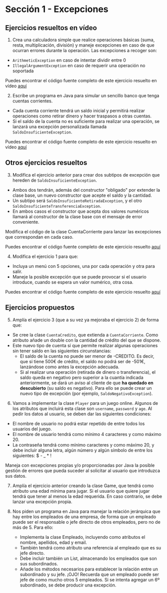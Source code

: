 # Sección 1 - Excepciones

## Ejercicios resueltos en vídeo

1. Crea una calculadora simple que realice operaciones básicas (suma, resta, multiplicación, división) y maneje excepciones en caso de que ocurran errores durante la operación.
Las excepciones a recoger son:
- `ArithmeticException` en caso de intentar dividir entre 0
- `IllegalArgumentException` en caso de requerir una operación no soportada

Puedes encontrar el código fuente completo de este ejercicio resuelto en vídeo [aquí](../../Ejemplos/01.7_Ejercicio01/)
 
2. Escribe un programa en Java para simular un sencillo banco que tenga cuentas corrientes. 
- Cada cuenta corriente tendrá un saldo inicial y permitirá realizar operaciones como retirar dinero y hacer traspasos a otras cuentas.
- Si el saldo de la cuenta no es suficiente para realizar una operación, se lanzará una excepción personalizada llamada `SaldoInsuficienteException`.

Puedes encontrar el código fuente completo de este ejercicio resuelto en vídeo [aquí](../../Ejemplos/01.8_Ejercicio02/)

## Otros ejercicios resueltos

3. Modifica el ejercicio anterior para crear dos subtipos de excepción que hereden de `SaldoInsuficienteException`.
- Ambos dos tendrán, además del constructor "obligado" por extender la clase base, un nuevo constructor que acepte el saldo y la cantidad.
- Un subtipo será `SaldoInsuficienteRetiradaException`, y el otro `SaldoInsuficienteTransferenciaException`.
- En ambos casos el constructor que acepta dos valores numéricos llamará al constructor de la clase base con el mensaje de error conveniente.

Modifica el código de la clase CuentaCorriente para lanzar las excepciones que correspondan en cada caso.

Puedes encontrar el código fuente completo de este ejercicio resuelto [aquí](./S01E03/)


4. Modifica el ejercicio 1 para que:

- Incluya un menú con 5 opciones, una por cada operación y otra para salir.
- Maneje la posible excepción que se puede provocar si el usuario introduce, cuando se espera un valor numérico, otra cosa.

Puedes encontrar el código fuente completo de este ejercicio resuelto [aquí](./S01E04/)

## Ejercicios propuestos

5. Amplía el ejercicio 3 (que a su vez ya mejoraba el ejercicio 2) de forma que:
- Se cree la clase `CuentaCredito`, que extienda a `CuentaCorriente`. Como atributo añade un double con la cantidad de crédito del que se dispone.
- Este nuevo tipo de cuenta sí que permite realizar algunas operaciones sin tener saldo en las siguientes circunstancias:
  - El saldo de la cuenta no puede ser menor de -CREDITO. Es decir, que si tiene 500€ de crédito, el saldo no podrá ser de -501€, lanzándose como antes la excepción adecuada.
  - Si al realizar una operación (retirada de dinero o transferencia), el saldo queda en negativo pero superior a la cuantía indicada anteriormente, se dará un aviso al cliente de que **ha quedado en descubierto** (su saldo es negativo). Para ello se puede crear un nuevo tipo de excepción (por ejemplo, `SaldoNegativoException`).

6. Vamos a implementar la clase `Player` para un juego online. Algunos de los atributos que incluirá esta clase son `username`, `password` y `age`. Al pedir los datos al usuario, se deben dar las siguientes condiciones:
- El nombre de usuario no podrá estar repetido de entre todos los usuarios del juego.
- El nombre de usuario tendrá como mínimo 4 caracteres y como máximo 20.
- La contraseña tendrá como mínimo caracteres y como máximo 20, y debe incluir alguna letra, algún número y algún símbolo de entre los siguientes: $ - _ * !

Maneja con excepciones propias y/o proporcionadas por Java la posible gestión de errores que pueda suceder al solicitar al usuario que introduzca sus datos.

7. Amplía el ejercicio anterior creando la clase Game, que tendrá como atributo una edad mínima para jugar. Si el usuario que quiere jugar tendrá que tener al menos la edad requerida. En caso contrario, se debe lanzar una excepción propia.

8. Nos piden un programa en Java para manejar la relación jerárquica que hay entre los empleados de una empresa, de forma que un empleado puede ser el responsable o jefe directo de otros empleados, pero no de más de 5. Para ello:
   - Implementa la clase Empleado, incluyendo como atributos el nombre, apellidos, edad y email.
   - También tendrá como atributo una referencia al empleado que es su jefe directo.
   - Debe incluir también un List<Empleado>, almacenando los empleados que son sus subordinados.
   - Añade los métodos necesarios para establecer la relación entre un subordinado y su jefe.
¡OJO! Recuerda que un empleado puede ser jefe de como mucho otros 5 empleados. Si se intenta agregar un 6º subordinado, se debe producir una excepción.